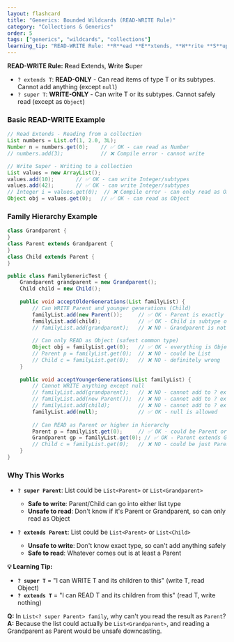 ```yaml
---
layout: flashcard
title: "Generics: Bounded Wildcards (READ-WRITE Rule)"
category: "Collections & Generics"
order: 5
tags: ["generics", "wildcards", "collections"]
learning_tip: "READ-WRITE Rule: **R**ead **E**xtends, **W**rite **S**uper"
---
```



**READ-WRITE Rule:** **R**ead **E**xtends, **W**rite **S**uper

- `? extends T`: **READ-ONLY** - Can read items of type T or its subtypes. Cannot add anything (except `null`)
- `? super T`: **WRITE-ONLY** - Can write T or its subtypes. Cannot safely read (except as `Object`)

### Basic READ-WRITE Example
```java
// Read Extends - Reading from a collection
List numbers = List.of(1, 2.0, 3L);
Number n = numbers.get(0);    // ✅ OK - can read as Number
// numbers.add(3);            // ❌ Compile error - cannot write

// Write Super - Writing to a collection  
List values = new ArrayList();
values.add(10);       // ✅ OK - can write Integer/subtypes
values.add(42);       // ✅ OK - can write Integer/subtypes
// Integer i = values.get(0);  // ❌ Compile error - can only read as Object
Object obj = values.get(0);   // ✅ OK - can read as Object
```

### Family Hierarchy Example
```java
class Grandparent {
}
class Parent extends Grandparent {
}
class Child extends Parent {
}

public class FamilyGenericTest {
    Grandparent grandparent = new Grandparent();
    Child child = new Child();
    
    public void acceptOlderGenerations(List familyList) {
        // Can WRITE Parent and younger generations (Child)
        familyList.add(new Parent());     // ✅ OK - Parent is exactly Parent
        familyList.add(child);            // ✅ OK - Child is subtype of Parent
        // familyList.add(grandparent);   // ❌ NO - Grandparent is not assignable to Parent
        
        // Can only READ as Object (safest common type)
        Object obj = familyList.get(0);   // ✅ OK - everything is Object
        // Parent p = familyList.get(0);  // ❌ NO - could be List
        // Child c = familyList.get(0);   // ❌ NO - definitely wrong
    }
    
    public void acceptYoungerGenerations(List familyList) {
        // Cannot WRITE anything except null
        // familyList.add(grandparent);   // ❌ NO - cannot add to ? extends
        // familyList.add(new Parent());  // ❌ NO - cannot add to ? extends  
        // familyList.add(child);         // ❌ NO - cannot add to ? extends
        familyList.add(null);             // ✅ OK - null is allowed
        
        // Can READ as Parent or higher in hierarchy
        Parent p = familyList.get(0);     // ✅ OK - could be Parent or Child
        Grandparent gp = familyList.get(0); // ✅ OK - Parent extends Grandparent
        // Child c = familyList.get(0);   // ❌ NO - could be just Parent, not Child
    }
}
```

### Why This Works
- **`? super Parent`**: List could be `List<Parent>` or `List<Grandparent>` 
  - **Safe to write**: Parent/Child can go into either list type
  - **Unsafe to read**: Don't know if it's Parent or Grandparent, so can only read as Object

- **`? extends Parent`**: List could be `List<Parent>` or `List<Child>`
  - **Unsafe to write**: Don't know exact type, so can't add anything safely
  - **Safe to read**: Whatever comes out is at least a Parent

**💡 Learning Tip:** 
- **`? super T`** = "I can WRITE T and its children to this" (write T, read Object)
- **`? extends T`** = "I can READ T and its children from this" (read T, write nothing)

**Q:** In `List<? super Parent> family`, why can't you read the result as `Parent`?  
**A:** Because the list could actually be `List<Grandparent>`, and reading a Grandparent as Parent would be unsafe downcasting.
